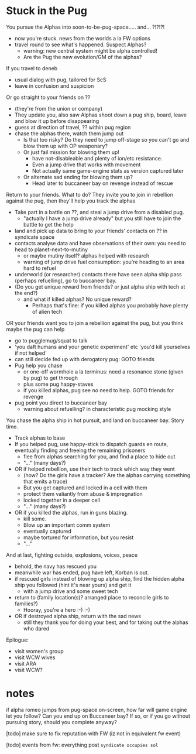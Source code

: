 # Stuck in the Pug

You pursue the Alphas into soon-to-be-pug-space..... and... ?!?!?!

- now you're stuck. news from the worlds a la FW options
- travel round to see what's happened. Suspect Alphas?
	+ warning: new central system might be alpha controlled!
	+ Are the Pug the new evolution/GM of the alphas?

If you travel to deneb

- usual dialog with pug, tailored for ScS
- leave in confusion and suspicion

Or go straight to your friends on ??

- (they're from the union or company)
- They update you, also saw Alphas shoot down a pug ship, board, leave and blow it up before disappearing
- guess at direction of travel, ?? within pug region
- chase the alphas there, watch them jump out
	+ Is that too risky? Do they need to jump off-stage so you can't go and blow them up with OP weaponary?
	+ Or just fail mission for blowing them up!
		* have not-disableable and plenty of ion/etc resistance.
		* Even a jump drive that works with movement
		* Not actually same game-engine stats as version captured later
	+ Or alternate sad ending for blowing them up?
		* Head later to buccaneer bay on revenge instead of rescue

Return to your friends. What to do? They invite you to join in rebellion against the pug, then they'll help you track the alphas

- Take part in a battle on ??, and steal a jump drive from a disabled pug.
	+ "actually I have a jump drive already" but you still have to join the battle to get the help
- land and pick up data to bring to your friends' contacts on ?? in syndicate space
- contacts analyse data and have observations of their own: you need to head to planet-next-to-mutiny
	+ or maybe mutiny itself? alphas helped with research
	+ warning of jump drive fuel consumption: you're heading to an area hard to refuel
- underworld (or researcher) contacts there have seen alpha ship pass (perhaps refuelling), go to buccaneer bay.
- (Do you get unique reward from friends? or just alpha ship with tech at the end?)
	+ and what if killed alphas? No unique reward?
		* Perhaps that's fine: if you killed alphas you probably have plenty of alien tech

OR your friends want you to join a rebellion against the pug, but you think maybe the pug can help

- go to pugglemug/squat to talk
- 'you daft humans and your genetic experiment' etc 'you'd kill yourselves if not helped'
- can still decide fed up with derogatory pug: GOTO friends
- Pug help you chase
	+ or one-off wormhole a la terminus: need a resonance stone (given by pug) to get through
	+ plus some pug happy-staves
	+ if you killed alphas, pug see no need to help. GOTO friends for revenge
- pug point you direct to buccaneer bay
	+ warning about refuelling? in characteristic pug mocking style

You chase the alpha ship in hot pursuit, and land on buccaneer bay. Story time.

- Track alphas to base
- If you helped pug, use happy-stick to dispatch guards en route, eventually finding and freeing the remaining prisoners
	+ flee from alphas searching for you, and find a place to hide out
	+ "..." (many days?)
- OR if helped rebellion, use their tech to track which way they went
	+ (how? Do the girls have a tracker? Are the alphas carrying something that emits a trace)
	+ But you get captured and locked in a cell with them
	+ protect them valiantly from abuse & impregnation
	+ locked together in a deeper cell
	+ "..." (many days?)
- OR if you killed the alphas, run in guns blazing.
	+ kill some.
	+ Blow up an important comm system
	+ eventually captured
	+ maybe tortured for information, but you resist
	+ "..."

And at last, fighting outside, explosions, voices, peace

- behold, the navy has rescued you
- meanwhile war has ended, pug have left, Korban is out.
- if rescued girls instead of blowing up alpha ship, find the hidden alpha ship you followed (hint it's near yours) and get it
	+ with a jump drive and some sweet tech
- return to (family location(s)? arranged place to reconcile girls to families?)
	+ Hooray, you're a hero :-) :-)
- OR if destroyed alpha ship, return with the sad news
	+ still they thank you for doing your best, and for taking out the alphas who dared

Epilogue:

- visit women's group
- visit WCW wives
- visit ARA
- visit WCW?

# notes

if alpha romeo jumps from pug-space on-screen, how far will game engine let you follow? Can you end up on Buccaneer bay? If so, or if you go without pursuing story, should you complete anyway?  

[todo] make sure to fix reputation with FW (iz not in equivalent fw event)

[todo] events from fw: everything post `syndicate occupies sol`